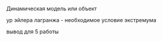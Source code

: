 Динамическая модель или объект

ур эйлера лагранжа - необходимое условие экстремума

вывод для 5 работы
